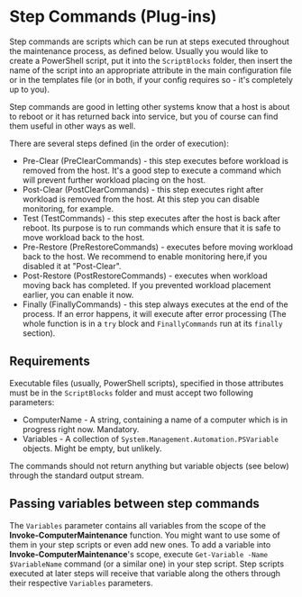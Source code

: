# Step Commands (Plug-ins)
Step commands are scripts which can be run at steps executed throughout the maintenance process, as defined below. Usually you would like to create a PowerShell script, put it into the `ScriptBlocks` folder, then insert the name of the script into an appropriate attribute in the main configuration file or in the templates file (or in both, if your config requires so - it's completely up to you).

Step commands are good in letting other systems know that a host is about to reboot or it has returned back into service, but you of course can find them useful in other ways as well.

There are several steps defined (in the order of execution):
* Pre-Clear (PreClearCommands) - this step executes before workload is removed from the host. It's a good step to execute a command which will prevent further workload placing on the host.
* Post-Clear (PostClearCommands) - this step executes right after workload is removed from the host. At this step you can disable monitoring, for example.
* Test (TestCommands) - this step executes after the host is back after reboot. Its purpose is to run commands which ensure that it is safe to move workload back to the host.
* Pre-Restore (PreRestoreCommands) - executes before moving workload back to the host. We recommend to enable monitoring here,if you disabled it at "Post-Clear".
* Post-Restore (PostRestoreCommands) - executes when workload moving back has completed. If you prevented workload placement earlier, you can enable it now.
* Finally (FinallyCommands) - this step always executes at the end of the process. If an error happens, it will execute after error processing (The whole function is in a `try` block and `FinallyCommands` run at its `finally` section).

## Requirements
Executable files (usually, PowerShell scripts), specified in those attributes must be in the `ScriptBlocks` folder and must accept two following parameters:
* ComputerName - A string, containing a name of a computer which is in progress right now. Mandatory.
* Variables - A collection of `System.Management.Automation.PSVariable` objects. Might be empty, but unlikely.

The commands should not return anything but variable objects (see below) through the standard output stream.

## Passing variables between step commands
The `Variables` parameter contains all variables from the scope of the **Invoke-ComputerMaintenance** function. You might want to use some of them in your step scripts or even add new ones.
To add a variable into **Invoke-ComputerMaintenance**'s scope, execute `Get-Variable -Name $VariableName` command (or a similar one) in your step script. Step scripts executed at later steps will receive that variable along the others through their respective `Variables` parameters.
